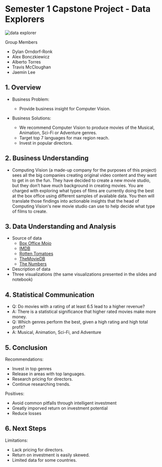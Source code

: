 # Semester 1 Capstone Project - Data Explorers

![data explorer]("https://media.giphy.com/media/xT9C25UNTwfZuk85WP/giphy-downsized-large.gif")

Group Members
 * Dylan Orndorf-Ronk
 * Alex Bonczkiewicz
 * Alberto Torres
 * Travis McCloughan
 * Jaemin Lee


## 1. Overview
 * Business Problem:
      * Provide business insight for Computer Vision. 
       
 * Business Solutions:
      * We recommend Computer Vision to produce movies of the Musical, Animation, Sci-Fi or Adventure genres. 
      * Target top 7 languages for max region reach.
      * Invest in popular directors.

## 2. Business Understanding
  * Computing Vision (a made-up company for the purposes of this project) sees all the big companies creating original video content and they want to get in on the fun. They have decided to create a new movie studio, but they don’t have much background in creating movies. You are charged with exploring what types of films are currently doing the best at the box office using different samples of available data. You then will translate those findings into actionable insights that the head of Computing Vision's new movie studio can use to help decide what type of films to create.
    
 
## 3. Data Understanding and Analysis
   * Source of data
     * [Box Office Mojo](https://www.boxofficemojo.com/)
     * [IMDB](https://www.imdb.com/)
     * [Rotten Tomatoes](https://www.rottentomatoes.com/)
     * [TheMovieDB](https://www.themoviedb.org/)
     * [The Numbers](https://www.the-numbers.com/)
   * Description of data
   * Three visualizations (the same visualizations presented in the slides and notebook)
       
## 4. Statistical Communication
   * Q: Do movies with a rating of at least 6.5 lead to a higher revenue?
   * A: There is a statistical significance that higher rated movies make more money.
   * Q: Which genres perform the best, given a high rating and high total profit?
   * A: Musical, Animation, Sci-Fi, and Adventure
       
## 5. Conclusion

Recommendations:
   * Invest in top genres
   * Release in areas with top languages.
   * Research pricing for directors.
   * Continue researching trends.
   
Positives:
   * Avoid common pitfalls through intelligent investment
   * Greatly imporved return on investment potential
   * Reduce losses

## 6. Next Steps

Limitations:
   * Lack pricing for directors.
   * Return on investment is easily skewed.
   * Limited data for some countries.
